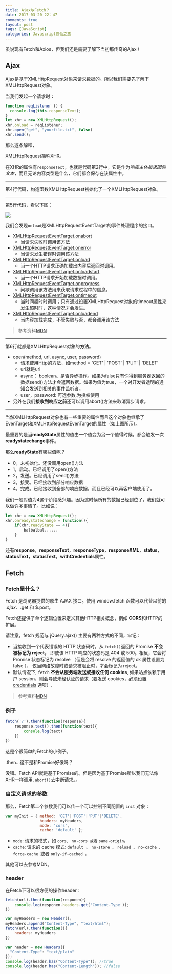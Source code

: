 ```yaml
---
title: Ajax与Fetch？
date: 2017-03-20 22：47
comments: true
layout: post
tags: [JavaScript]
categories: Javascript修仙之旅
---
```


虽说现有Fetch和Axios，但我们还是需要了解下当初那传奇的Ajax！

## Ajax

Ajax是基于XMLHttpRequest对象来请求数据的。所以我们需要先了解下XMLHttpRequest对象。
<!--more-->
当我们发起一个请求时：

```javascript
function reqListener () {
  console.log(this.responseText);
}
let xhr = new XMLHttpRequest();
xhr.onload = reqListener;
xhr.open("get", "yourfile.txt", false)
xhr.send();
```

那么逐条解释，

XMLHttpRequest简称XHR。

在XHR的属性有`responseText`，也就是代码第2行中，它是作为*响应主体被返回的文本*，而且无论内容类型是什么，它们都会保存在该属性中。

<hr/>

第4行代码，构造函数XMLHttpRequest初始化了一个XMLHttpRequest对象。

<hr/>

第5行代码，看以下图：

![](https://blogaaaaxzh.oss-cn-hangzhou.aliyuncs.com/XMLHttpRequest.png)

我们会发现`onload`是XMLHttpRequestEventTarget的事件处理程序的接口。

* [XMLHttpRequestEventTarget.onabort](https://developer.mozilla.org/zh-CN/docs/Web/API/XMLHttpRequestEventTarget/onabort)
  * 当请求失败时调用该方法
* [XMLHttpRequestEventTarget.onerror](https://developer.mozilla.org/zh-CN/docs/Web/API/XMLHttpRequestEventTarget/onerror)
  * 当请求发生错误时调用该方法
* [XMLHttpRequestEventTarget.onload](https://developer.mozilla.org/zh-CN/docs/Web/API/XMLHttpRequestEventTarget/onload)
  * 当一个HTTP请求正确加载出内容后返回时调用。
* [XMLHttpRequestEventTarget.onloadstart](https://developer.mozilla.org/zh-CN/docs/Web/API/XMLHttpRequestEventTarget/onloadstart)
  * 当一个HTTP请求开始加载数据时调用。
* [XMLHttpRequestEventTarget.onprogress](https://developer.mozilla.org/zh-CN/docs/Web/API/XMLHttpRequestEventTarget/onprogress)
  * 间歇调用该方法用来获取请求过程中的信息。
* [XMLHttpRequestEventTarget.ontimeout](https://developer.mozilla.org/zh-CN/docs/Web/API/XMLHttpRequestEventTarget/ontimeout)
  * 当时间超时时调用；只有通过设置XMLHttpRequest对象的timeout属性来发生超时时，这种情况才会发生。
* [XMLHttpRequestEventTarget.onloadend](https://developer.mozilla.org/zh-CN/docs/Web/API/XMLHttpRequestEventTarget/onloadend)
  * 当内容加载完成，不管失败与否，都会调用该方法

> 参考资料[MDN](https://developer.mozilla.org/zh-CN/docs/Web/API/XMLHttpRequestEventTarget)

<hr/>

第6行就都是XMLHttpRequest对象的**方法**。

* open(method, url, async, user, password)
  * 请求使用Http的方法，如method = 'GET' | 'POST' | 'PUT' | 'DELET'
  * url就是url
  * async： boolean。是否异步操作。如果为false只有你得到服务器返回的数据send()方法才会返回数据。如果为值为true，一个对开发者透明的通知会发送到相关的事件监听者。
  * user，password: 可选参数,为授权使用
* 另外在我们**接收到响应之前**还可以调用abort()方法来取消异步请求。

<hr/>

当然XMLHttpRequest对象也有一些重要的属性而且这个对象也继承了EvenTarget和XMLHttpRequestEvenTarget的属性（如上图所示）。

最重要的是当**readyState**属性的值由一个值变为另一个值得时候，都会触发一次**readystatechange**事件。

那么**readyState**有哪些值呢？

* 0，未初始化。还没调用open()方法
* 1，启动。已经调用了open()方法
* 2，发送。已经调用了send()方法
* 3，接受。已经接收到部分响应数据
* 4，完成。已经接收到全部的响应数据，而且已经可以再客户端使用了。

我们一般对值为4这个阶段感兴趣。因为这时候所有的数据已经到位了，我们就可以做许多事情了。比如说：

```Javascript
let xhr = new XMLHttpRequest();
xhr.onreadystatechange = function(){
    if(xhr.readyState == 4){
        balbalbal......
    }
}
```

还有**response**，**responseText**，**responseType**，**responseXML**，**status**，**statusText**，**statusText**，**withCredentials**属性。

## Fetch

### Fetch是什么？

Fetch 是浏览器提供的原生 AJAX 接口。使用 window.fetch 函数可以代替以前的 $.ajax、$.get 和 $.post。

Fetch还提供了单个逻辑位置来定义其他HTTP相关概念，例如 **CORS**和HTTP的扩展。

请注意，fetch 规范与 jQuery.ajax() 主要有两种方式的不同，牢记：

* 当接收到一个代表错误的 HTTP 状态码时，从 `fetch()`返回的 Promise **不会被标记为 reject，** 即使该 HTTP 响应的状态码是 404 或 500。相反，它会将 Promise 状态标记为 resolve （但是会将 resolve 的返回值的 ok 属性设置为 false ），  仅当网络故障时或请求被阻止时，才会标记为 reject。
* 默认情况下, `fetch` **不会从服务端发送或接收任何 cookies**, 如果站点依赖于用户 session，则会导致未经认证的请求（要发送 cookies，必须设置 [credentials](https://developer.mozilla.org/zh-CN/docs/Web/API/GlobalFetch/fetch#%E5%8F%82%E6%95%B0) 选项）.

> 参考资料[MDN](https://developer.mozilla.org/zh-CN/docs/Web/API/Fetch_API/Using_Fetch)

### 例子

```javascript
fetch('/').then(function(response){
    response.text().then(function(text){
        console.log(text)
    })
})
```

这是个很简单的Fetch的小例子。

.then…这不是和Promise好像吗？

没错。Fetch API就是基于Promise的。但是因为基于Promise所以我们无法像XHR一样调用`.abort()`去中断请求。。

### 自定义请求的参数

那么，Fetch第二个参数我们可以传一个可以控制不同配置的 `init` 对象：

```javascript
var myInit = { method: 'GET'|'POST'|'PUT'|'DELETE',
               headers: myHeaders,
               mode: 'cors',
               cache: 'default' };
```

* `mode`: 请求的模式，如 `cors、` `no-cors 或者` `same-origin。`
* `cache`:  请求的 cache 模式: `default `、 `no-store 、` `reload 、` `no-cache 、` `force-cache `或者 `only-if-cached 。`

其他可以去参考MDN。

### header

在Fetch下可以很方便的操作header：

```javascript
fetch(url).then(function(responen){
    console.log(responen.headers.get('Content-Type'));
})
```

```javascript
var myHeaders = new Header();
myHeaders.append("Content-Type", "text/html");
fetch(url).then(function(){
    headers: myHeaders
})
```

```javascript
var header = new Headers({
  "Content-Type": "text/plain"
});
console.log(header.has("Content-Type")); //true
console.log(header.has("Content-Length")); //false
```

